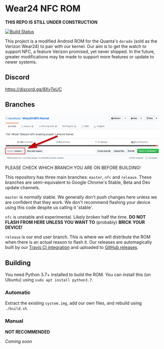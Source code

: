 # Wear24 NFC ROM

**THIS REPO IS STILL UNDER CONSTRUCTION**

[![Build Status](https://travis-ci.org/davwheat/Wear24-NFC-ROM.svg?branch=master)](https://travis-ci.org/davwheat/Wear24-NFC-Kernel)

This project is a modified Android ROM for the Quanta's `dorado` (sold as the Verizon Wear24) to pair with our kernel. Our aim is to get the watch to support NFC, a feature Verizon promised, yet never shipped. In the future, greater modifications may be made to support more features or update to newer systems.

## Discord

https://discord.gg/8XyTeUC

## Branches

![](check_your_branch.png)

PLEASE CHECK WHICH BRANCH YOU ARE ON BEFORE BUILDING!

This repository has three main branches: `master`, `nfc` and `release`. These branches are semi-equivalent to Google Chrome's Stable, Beta and Dev update channels.

`master` is *normally* stable. We generally don't push changes here unless we are confident that they work. We don't recommend flashing your device using this code despite us calling it 'stable'.

`nfc` is unstable and experimental. Likely broken half the time. **DO NOT FLASH FROM HERE UNLESS YOU WANT TO** (probably) **BRICK YOUR DEVICE!**

`release` is our end user branch. This is where we will distribute the ROM when there is an actual reason to flash it. Our releases are automagically built by our [Travis CI integration](https://travis-ci.org/davwheat/Wear24-NFC-ROM/branches) and uploaded to [GitHub releases](https://github.com/davwheat/Wear24-NFC-ROM/releases).

## Building

You need Python 3.7+ installed to build the ROM. You can install this (on Ubuntu) using `sudo apt install python3.7`.

### Automatic

Extract the existing `system.img`, add our own files, and rebuild using `./build.sh`.

### Manual

**NOT RECOMMENDED**

*Coming soon*


